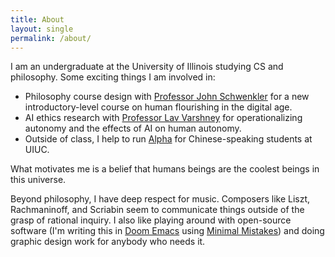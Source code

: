 ```yaml
---
title: About
layout: single
permalink: /about/
---
```


I am an undergraduate at the University of Illinois studying CS and philosophy. Some exciting things I am involved in: 
* Philosophy course design with [Professor John Schwenkler](https://philosophy.illinois.edu/directory/profile/jschwenk) for a new introductory-level course on human flourishing in the digital age.
* AI ethics research with [Professor Lav Varshney](https://ece.illinois.edu/about/directory/faculty/varshney) for operationalizing autonomy and the effects of AI on human autonomy.
* Outside of class, I help to run [Alpha](https://alphausa.org/about/) for Chinese-speaking students at UIUC. 

What motivates me is a belief that humans beings are the coolest beings in this universe. 

Beyond philosophy, I have deep respect for music. Composers like Liszt, Rachmaninoff, and Scriabin seem to communicate things outside of the grasp of rational inquiry. I also like playing around with open-source software (I'm writing this in [Doom Emacs](https://github.com/doomemacs) using [Minimal Mistakes](https://mmistakes.github.io/minimal-mistakes/)) and doing graphic design work for anybody who needs it. 
